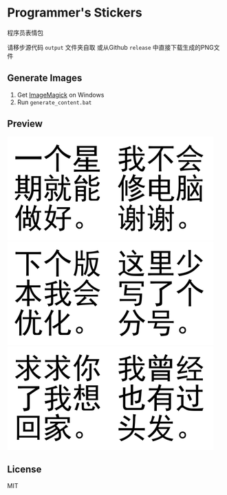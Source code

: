 # Programmer's Stickers
 程序员表情包

请移步源代码 `output` 文件夹自取
或从Github `release` 中直接下载生成的PNG文件

## Generate Images
1. Get [ImageMagick](https://github.com/ImageMagick/ImageMagick) on Windows
2. Run `generate_content.bat`

## Preview
![一个星期就能做好](output/001-一个星期就能做好.png)![我不会修电脑谢谢](output/005-我不会修电脑谢谢.png)![下个版本我会优化](output/006-下个版本我会优化.png)![这里少写了个分号](output/038-这里少写了个分号.png)![求求你了我想回家](output/046-求求你了我想回家.png)![我曾经也有过头发](output/052-我曾经也有过头发.png)

## License
MIT
